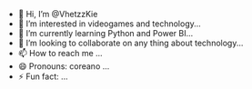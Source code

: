 - 👋 Hi, I’m @VhetzzKie
- 👀 I’m interested in videogames and technology...
- 🌱 I’m currently learning Python and Power BI...
- 💞️ I’m looking to collaborate on any thing about technology...
- 📫 How to reach me ...
- 😄 Pronouns: coreano ...
- ⚡ Fun fact:  ...

<!---
VhetzzKie/VhetzzKie is a ✨ special ✨ repository because its `README.md` (this file) appears on your GitHub profile.
You can click the Preview link to take a look at your changes.
--->
